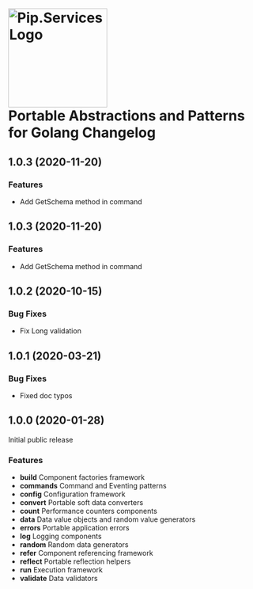 
# <img src="https://uploads-ssl.webflow.com/5ea5d3315186cf5ec60c3ee4/5edf1c94ce4c859f2b188094_logo.svg" alt="Pip.Services Logo" width="200"> <br/> Portable Abstractions and Patterns for Golang Changelog

## <a name="1.0.3"></a> 1.0.3 (2020-11-20)

### Features

* Add GetSchema method in command


## <a name="1.0.3"></a> 1.0.3 (2020-11-20)

### Features

* Add GetSchema method in command


## <a name="1.0.2"></a> 1.0.2 (2020-10-15)

### Bug Fixes
* Fix Long validation


## <a name="1.0.1"></a> 1.0.1 (2020-03-21)

### Bug Fixes
* Fixed doc typos


## <a name="1.0.0"></a> 1.0.0 (2020-01-28)

Initial public release

### Features
* **build** Component factories framework
* **commands** Command and Eventing patterns
* **config** Configuration framework
* **convert** Portable soft data converters
* **count** Performance counters components
* **data** Data value objects and random value generators
* **errors** Portable application errors
* **log** Logging components
* **random** Random data generators
* **refer** Component referencing framework
* **reflect** Portable reflection helpers
* **run** Execution framework
* **validate** Data validators